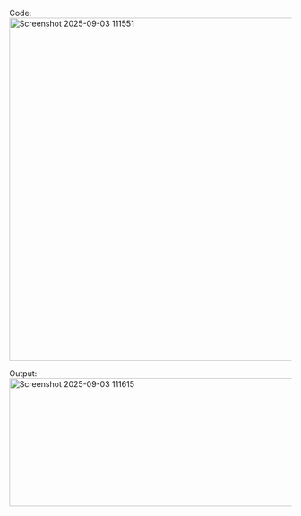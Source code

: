 Code:
<img width="689" height="613" alt="Screenshot 2025-09-03 111551" src="https://github.com/user-attachments/assets/2757bd46-5f79-4112-87d4-fdb25cd19b7f" />

Output:
<img width="1104" height="229" alt="Screenshot 2025-09-03 111615" src="https://github.com/user-attachments/assets/68af1de8-18cb-465a-b9a7-08558b189ef2" />
